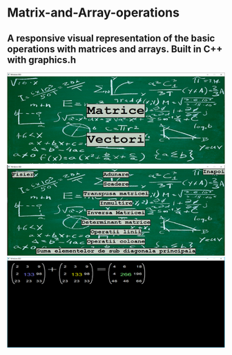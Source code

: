 # Matrix-and-Array-operations
## A responsive visual representation of the basic operations with matrices and arrays. Built in C++ with graphics.h
![alt text](https://github.com/RaulPetcu/Matrix-and-Array-operations/blob/main/img/img1.png)
![alt text](https://github.com/RaulPetcu/Matrix-and-Array-operations/blob/main/img/img2.png)
![alt text](https://github.com/RaulPetcu/Matrix-and-Array-operations/blob/main/img/img3.png)
